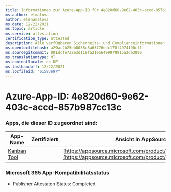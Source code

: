 ```yaml
---
title: Informationen zur Azure-App-ID für 4e820d60-9e62-403c-accd-857b987cc13c
ms.author: elmalova
author: elenamalova
ms.date: 12/22/2021
ms.topic: article
ms.service: attestation
certification_type: attested
description: Alle verfügbaren Sicherheits- und Complianceinformationen für 4e820d60-9e62-403c-accd-857b987cc13c.
ms.openlocfilehash: a29ac2b25eb0038c8a63776edc178f4974190cf1
ms.sourcegitcommit: 801dcfe732e3d119fa21e56499978915a2da3896
ms.translationtype: MT
ms.contentlocale: de-DE
ms.lasthandoff: 12/22/2021
ms.locfileid: "61593697"
---
```

# <a name="azure-app-id-4e820d60-9e62-403c-accd-857b987cc13c"></a>Azure-App-ID: 4e820d60-9e62-403c-accd-857b987cc13c


### <a name="apps-associated-with-this-id"></a>Apps, die dieser ID zugeordnet sind:
| **App-Name** | **Zertifiziert** | **Ansicht in AppSource** |
|--------------|---------------|-----------------------|
| [Kanban Tool](https://docs.microsoft.com/microsoft-365-app-certification/forward/WA200002121) |  | [https://appsource.microsoft.com/product/office/WA200002121](https://appsource.microsoft.com/product/office/WA200002121) |

### <a name="microsoft-365-app-compliance-status"></a>Microsoft 365 App-Kompatibilitätsstatus
- Publisher Attestaton Status: Completed
